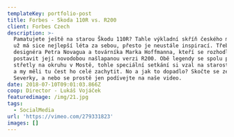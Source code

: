 ```yaml
---
templateKey: portfolio-post
title: Forbes - Skoda 110R vs. R200
client: Forbes Czech
description: >-
  Pamatujete ještě na starou Škodu 110R? Tahle výkladní skříň českého motorismu
  už má sice nejlepší léta za sebou, přesto je neustále inspirací. Třeba pro
  designéra Petra Novagua a továrníka Marka Hoffmanna, kteří se rozhodli
  postavit její novodobou našlapanou verzi R200. Obě legendy se spolu popRRRvé
  střetly na okruhu v Mostě, tohle speciální setkání si vzal na starosti Forbes
  a my měli tu čest ho celé zachytit. No a jak to dopadlo? Skočte se zeptat do
  Severky, a nebo se prostě jen podívejte na naše video.
date: 2018-07-10T09:01:03.866Z
coop: Director - Lukáš Vojáček
featuredimage: /img/21.jpg
tags:
  - SocialMedia
url: 'https://vimeo.com/279331823'
images: []
---
```


